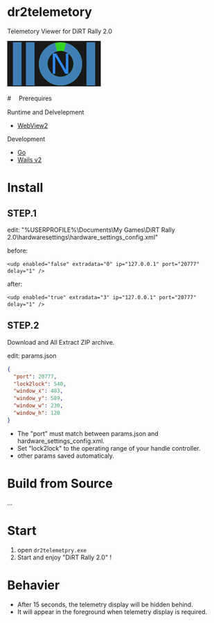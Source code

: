 # dr2telemetory

Telemetory Viewer for DiRT Rally 2.0

![](images/screenshot.png)

#　 Prerequires

Runtime and Delvelepment

- [WebView2](https://developer.microsoft.com/en-us/microsoft-edge/webview2/)

Development

- [Go](https://go.dev/)
- [Wails v2](https://wails.io/)

# Install

## STEP.1

edit: "%USERPROFILE%\Documents\My Games\DiRT Rally 2.0\hardwaresettings\hardware_settings_config.xml"

before:

```
<udp enabled="false" extradata="0" ip="127.0.0.1" port="20777" delay="1" />
```

after:

```
<udp enabled="true" extradata="3" ip="127.0.0.1" port="20777" delay="1" />
```

## STEP.2

Download and All Extract ZIP archive.

edit: params.json

```json
{
  "port": 20777,
  "lock2lock": 540,
  "window_x": 483,
  "window_y": 589,
  "window_w": 230,
  "window_h": 120
}
```

- The "port" must match between params.json and hardware_settings_config.xml.
- Set "lock2lock" to the operating range of your handle controller.
- other params saved automaticaly.

# Build from Source

...

# Start

1. open `dr2telemetpry.exe`
2. Start and enjoy "DiRT Rally 2.0" !

# Behavier

- After 15 seconds, the telemetry display will be hidden behind.
- It will appear in the foreground when telemetry display is required.
